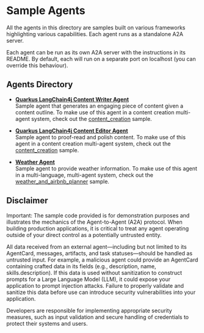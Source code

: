 # Sample Agents

All the agents in this directory are samples built on various frameworks highlighting various capabilities. Each agent runs as a standalone A2A server.

Each agent can be run as its own A2A server with the instructions in its README. By default, each will run on a separate port on localhost (you can override this behaviour).

## Agents Directory

* [**Quarkus LangChain4j Content Writer Agent**](content_writer/README.md)  
  Sample agent that generates an engaging piece of content given a content outline. To make use of this agent in a content creation multi-agent system, check out the [content_creation](../../python/hosts/content_creation/README.md) sample.

* [**Quarkus LangChain4j Content Editor Agent**](content_editor/README.md)  
  Sample agent to proof-read and polish content. To make use of this agent in a content creation multi-agent system, check out the [content_creation](../../python/hosts/content_creation/README.md) sample.

* [**Weather Agent**](weather_mcp/README.md)  
  Sample agent to provide weather information. To make use of this agent in a multi-language, multi-agent system, check out the [weather_and_airbnb_planner](../../python/hosts/weather_and_airbnb_planner/README.md) sample.

## Disclaimer

Important: The sample code provided is for demonstration purposes and illustrates the mechanics of the Agent-to-Agent (A2A) protocol. When building production applications, it is critical to treat any agent operating outside of your direct control as a potentially untrusted entity.

All data received from an external agent—including but not limited to its AgentCard, messages, artifacts, and task statuses—should be handled as untrusted input. For example, a malicious agent could provide an AgentCard containing crafted data in its fields (e.g., description, name, skills.description). If this data is used without sanitization to construct prompts for a Large Language Model (LLM), it could expose your application to prompt injection attacks.  Failure to properly validate and sanitize this data before use can introduce security vulnerabilities into your application.

Developers are responsible for implementing appropriate security measures, such as input validation and secure handling of credentials to protect their systems and users.